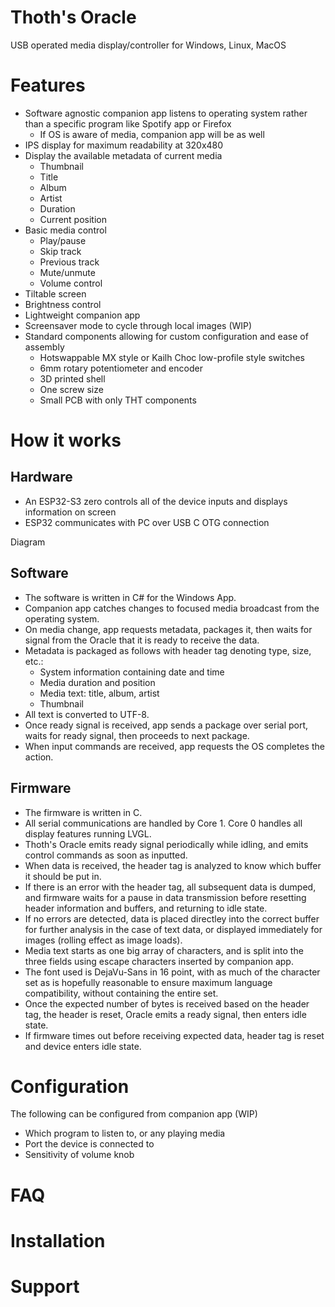 # Thoth's Oracle
USB operated media display/controller for Windows, Linux, MacOS

# Features

- Software agnostic companion app listens to operating system rather than a specific program like Spotify app or Firefox
  - If OS is aware of media, companion app will be as well
- IPS display for maximum readability at 320x480
- Display the available metadata of current media
  - Thumbnail
  - Title
  - Album
  - Artist
  - Duration
  - Current position
- Basic media control
  - Play/pause
  - Skip track
  - Previous track
  - Mute/unmute
  - Volume control
- Tiltable screen
- Brightness control
- Lightweight companion app
- Screensaver mode to cycle through local images (WIP)
- Standard components allowing for custom configuration and ease of assembly
  - Hotswappable MX style or Kailh Choc low-profile style switches
  - 6mm rotary potentiometer and encoder
  - 3D printed shell
  - One screw size
  - Small PCB with only THT components

# How it works

## Hardware

- An ESP32-S3 zero controls all of the device inputs and displays information on screen
- ESP32 communicates with PC over USB C OTG connection

Diagram

## Software

- The software is written in C# for the Windows App.
- Companion app catches changes to focused media broadcast from the operating system.
- On media change, app requests metadata, packages it, then waits for signal from the Oracle that it is ready to receive the data.
- Metadata is packaged as follows with header tag denoting type, size, etc.:
  - System information containing date and time
  - Media duration and position
  - Media text: title, album, artist
  - Thumbnail
- All text is converted to UTF-8.
- Once ready signal is received, app sends a package over serial port, waits for ready signal, then proceeds to next package.
- When input commands are received, app requests the OS completes the action.

## Firmware

- The firmware is written in C.
- All serial communications are handled by Core 1. Core 0 handles all display features running LVGL.
- Thoth's Oracle emits ready signal periodically while idling, and emits control commands as soon as inputted.
- When data is received, the header tag is analyzed to know which buffer it should be put in.
- If there is an error with the header tag, all subsequent data is dumped, and firmware waits for a pause in data transmission before resetting header information and buffers, and returning to idle state.
- If no errors are detected, data is placed directley into the correct buffer for further analysis in the case of text data, or displayed immediately for images (rolling effect as image loads).
- Media text starts as one big array of characters, and is split into the three fields using escape characters inserted by companion app.
- The font used is DejaVu-Sans in 16 point, with as much of the character set as is hopefully reasonable to ensure maximum language compatibility, without containing the entire set.
- Once the expected number of bytes is received based on the header tag, the header is reset, Oracle emits a ready signal, then enters idle state.
- If firmware times out before receiving expected data, header tag is reset and device enters idle state.

# Configuration

 The following can be configured from companion app (WIP)
- Which program to listen to, or any playing media
- Port the device is connected to
- Sensitivity of volume knob

# FAQ

# Installation

# Support 
